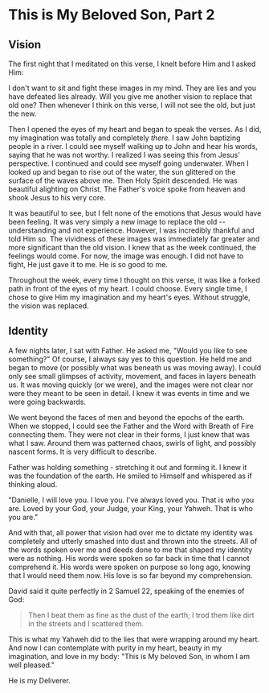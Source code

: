 # This is My Beloved Son, Part 2

## Vision

The first night that I meditated on this verse, I knelt before Him and I asked Him:

I don't want to sit and fight these images in my mind. They are lies and you have defeated lies already. Will you give me another vision to replace that old one? Then whenever I think on this verse, I will not see the old, but just the new.

Then I opened the eyes of my heart and began to speak the verses. As I did, my imagination was totally and completely *there*. I saw John baptizing people in a river. I could see myself walking up to John and hear his words, saying that he was not worthy. I realized I was seeing this from Jesus' perspective. I continued and could see myself going underwater. When I looked up and began to rise out of the water, the sun glittered on the surface of the waves above me. Then Holy Spirit descended. He was beautiful alighting on Christ. The Father's voice spoke from heaven and shook Jesus to his very core.

It was beautiful to see, but I felt none of the emotions that Jesus would have been feeling. It was very simply a new image to replace the old -- understanding and not experience. However, I was incredibly thankful and told Him so. The vividness of these images was immediately far greater and more significant than the old vision. I knew that as the week continued, the feelings would come. For now, the image was enough. I did not have to fight, He just gave it to me. He is so good to me.

Throughout the week, every time I thought on this verse, it was like a forked path in front of the eyes of my heart. I could choose. Every single time, I chose to give Him my imagination and my heart's eyes. Without struggle, the vision was replaced.

## Identity

A few nights later, I sat with Father. He asked me, "Would you like to see something?" Of course, I always say yes to this question. He held me and began to move (or possibly what was beneath us was moving away). I could only see small glimpses of activity, movement, and faces in layers beneath us. It was moving quickly (or we were), and the images were not clear nor were they meant to be seen in detail. I knew it was events in time and we were going backwards.

We went beyond the faces of men and beyond the epochs of the earth. When we stopped, I could see the Father and the Word with Breath of Fire connecting them. They were not clear in their forms, I just knew that was what I saw. Around them was patterned chaos, swirls of light, and possibly nascent forms. It is very difficult to describe.

Father was holding something - stretching it out and forming it. I knew it was the foundation of the earth. He smiled to Himself and whispered as if thinking aloud.

"Danielle, I will love you. I love you. I've always loved you. That is who you are. Loved by your God, your Judge, your King, your Yahweh. That is who you are."

And with that, all power that vision had over me to dictate my identity was completely and utterly smashed into dust and thrown into the streets. All of the words spoken over me and deeds done to me that shaped my identity were as nothing. His words were spoken so far back in time that I cannot comprehend it. His words were spoken on purpose so long ago, knowing that I would need them now. His love is so far beyond my comprehension.

David said it quite perfectly in 2 Samuel 22, speaking of the enemies of God:

> Then I beat them as fine as the dust of the earth; I trod them like dirt in the streets and I scattered them.

This is what my Yahweh did to the lies that were wrapping around my heart. And now I can contemplate with purity in my heart, beauty in my imagination, and love in my body: "This is My beloved Son, in whom I am well pleased."

He is my Deliverer.